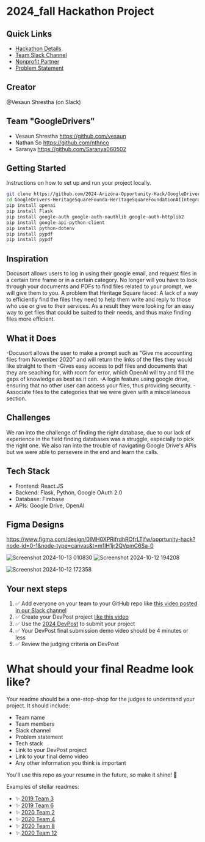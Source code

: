 
# 2024_fall Hackathon Project

## Quick Links
- [Hackathon Details](https://www.ohack.dev/hack/2024_fall)
- [Team Slack Channel](https://opportunity-hack.slack.com/app_redirect?channel=team_10_googledrivers)
- [Nonprofit Partner](https://ohack.dev/nonprofit/QFPGmii2GmDPYrv5tjHA)
- [Problem Statement](https://ohack.dev/project/Ti4BEIpXMsrPWvrE8WC8)

## Creator
@Vesaun Shrestha (on Slack)

## Team "GoogleDrivers"
- Vesaun Shrestha https://github.com/vesaun
- Nathan So https://github.com/nthnco
- Saranya https://github.com/Saranya060502
<!-- Add all team members -->


## Getting Started
Instructions on how to set up and run your project locally.

```bash
git clone https://github.com/2024-Arizona-Opportunity-Hack/GoogleDrivers-HeritageSquareFounda-HeritageSquareFoundationAIIntegrationChallenge.git
cd GoogleDrivers-HeritageSquareFounda-HeritageSquareFoundationAIIntegrationChallenge
pip install openai
pip install Flask
pip install google-auth google-auth-oauthlib google-auth-httplib2
pip install google-api-python-client
pip install python-dotenv
pip install pypdf
pip install pypdf
```



## Inspiration
Docusort allows users to log in using their google email, and request files in a certain time frame or in a certain category.
No longer will you have to look through your documents and PDFs to find files related to your prompt, we will give them to you.
A problem that Heritage Square faced: A lack of a way to efficiently find the files they need to help them write and reply to those who use or give to their services.
As a result they were looking for an easy way to get files that could be suited to their needs, and thus make finding files more efficient. 

## What it Does
-Docusort allows the user to make a prompt such as "Give me accounting files from November 2020" and will return the links of the files they would like straight to them
-Gives easy access to pdf files and documents that they are seaching for, with room for error, which OpenAI will try and fill the gaps of knowledge as best as it can.
-A login feature using google drive, ensuring that no other user can access your files, thus providing security.
-Associate files to the categories that we were given with a miscellaneous section.

## Challenges
We ran into the challenge of finding the right database, due to our lack of experience in the field finding databases was a struggle, especially to pick the right one.
We also ran into the trouble of navigating Google Drive's APIs but we were able to persevere in the end and learn the calls.


## Tech Stack
- Frontend: React.JS
- Backend: Flask, Python, Google OAuth 2.0
- Database: Firebase
- APIs: Google Drive, OpenAI
<!-- Add/modify as needed -->
## Figma Designs
https://www.figma.com/design/0IMH0XPRifrdhROfrLTjfw/opprtunity-hack?node-id=0-1&node-type=canvas&t=m1IH1jr2QVpmC6Sa-0

![Screenshot 2024-10-13 010830](https://github.com/user-attachments/assets/5d88e832-a972-4586-82e9-94a106d5de7d)
![Screenshot 2024-10-12 194208](https://github.com/user-attachments/assets/eac3e94b-8771-4f75-b8a5-0560894fe7e8)

![Screenshot 2024-10-12 172358](https://github.com/user-attachments/assets/62da07df-3c4a-422c-8b67-ccc879b1c7aa)



## Your next steps
1. ✅ Add everyone on your team to your GitHub repo like [this video posted in our Slack channel](https://opportunity-hack.slack.com/archives/C1Q6YHXQU/p1605657678139600)
2. ✅ Create your DevPost project [like this video](https://youtu.be/vCa7QFFthfU?si=bzMQ91d8j3ZkOD03)
3. ✅ Use the [2024 DevPost](https://opportunity-hack-2024-arizona.devpost.com) to submit your project
4. ✅ Your DevPost final submission demo video should be 4 minutes or less
5. ✅ Review the judging criteria on DevPost

# What should your final Readme look like?
Your readme should be a one-stop-shop for the judges to understand your project. It should include:
- Team name
- Team members
- Slack channel
- Problem statement
- Tech stack
- Link to your DevPost project
- Link to your final demo video
- Any other information you think is important

You'll use this repo as your resume in the future, so make it shine! 🌟

Examples of stellar readmes:
- ✨ [2019 Team 3](https://github.com/2019-Arizona-Opportunity-Hack/Team-3)
- ✨ [2019 Team 6](https://github.com/2019-Arizona-Opportunity-Hack/Team-6)
- ✨ [2020 Team 2](https://github.com/2020-opportunity-hack/Team-02)
- ✨ [2020 Team 4](https://github.com/2020-opportunity-hack/Team-04)
- ✨ [2020 Team 8](https://github.com/2020-opportunity-hack/Team-08)
- ✨ [2020 Team 12](https://github.com/2020-opportunity-hack/Team-12)
